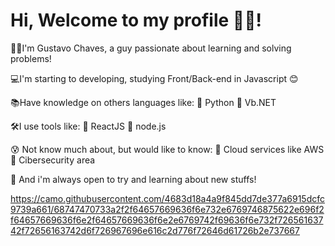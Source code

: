 # Hi, Welcome to my profile 👋😆!

🧑🏻I'm Gustavo Chaves, a guy passionate about learning and solving problems!

💻I'm starting to developing, studying Front/Back-end in Javascript 😊

📚Have knowledge on others languages like:  🔸 Python    🔸 Vb.NET 

🛠I use tools like:  🔸 ReactJS    🔸 node.js 

😰 Not know much about, but would like to know:  🔸 Cloud services like AWS    🔸 Cibersecurity area

📍 And i'm always open to try and learning about new stuffs!

https://camo.githubusercontent.com/4683d18a4a9f845dd7de377a6915dcfc9739a661/68747470733a2f2f64657669636f6e732e6769746875622e696f2f64657669636f6e2f64657669636f6e2e6769742f69636f6e732f72656163742f72656163742d6f726967696e616c2d776f72646d61726b2e737667
